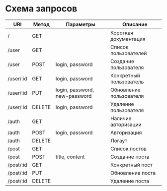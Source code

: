 # Схема запросов

| URI             | Метод  | Параметры                     | Описание                |
|-----------------|--------|-------------------------------|-------------------------|
| /               | GET    |                               | Короткая документация   |
| /user           | GET    |                               | Список пользователей    |
| /user           | POST   | login, password               | Создание пользователя   |
| /user/:id       | GET    | login, password               | Конкретный пользователь |
| /user/:id       | PUT    | login, password, new-password | Обновление пользователя |
| /user/:id       | DELETE | login, password               | Удаление пользователя   |
| /auth           | GET    |                               | Наличие авторизации     |
| /auth           | POST   | login, password               | Авторизация             |
| /auth           | DELETE |                               | Логаут                  |
| /post           | GET    |                               | Список постов           |
| /post           | POST   | title, content                | Создание поста          |
| /post/:id       | GET    |                               | Конкретный пост         |
| /post/:id       | PUT    |                               | Обновление поста        |
| /post/:id       | DELETE |                               | Удаление поста          |